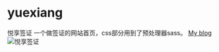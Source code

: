 # yuexiang
悦享签证
一个做签证的网站首页，css部分用到了预处理器sass。
[My blog](http://www.yzb123.top/)
![悦享签证](http://yzb123.top/wz/jiale/images/10.jpg)

